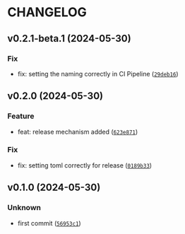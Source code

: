 # CHANGELOG



## v0.2.1-beta.1 (2024-05-30)

### Fix

* fix: setting the naming correctly in CI Pipeline ([`29deb16`](https://github.com/PyCloudWorld/pylib/commit/29deb16c70263e6906d050b4441b0b2569c1d3bf))


## v0.2.0 (2024-05-30)

### Feature

* feat: release mechanism added ([`623e871`](https://github.com/PyCloudWorld/pylib/commit/623e871242fc20ea2aa0d02468071c74a71969c5))

### Fix

* fix: setting toml correctly for release ([`0189b33`](https://github.com/PyCloudWorld/pylib/commit/0189b3314f827bc3787435794ff84d415be29fef))


## v0.1.0 (2024-05-30)

### Unknown

* first commit ([`56953c1`](https://github.com/PyCloudWorld/pylib/commit/56953c17af4eb37035c295929996637c9651c894))
